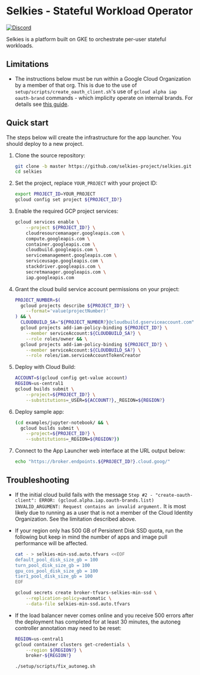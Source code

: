 # Selkies - Stateful Workload Operator

[![Discord](https://img.shields.io/discord/798699922223398942?logo=discord)](https://discord.gg/wDNGDeSW5F)

Selkies is a platform built on GKE to orchestrate per-user stateful workloads.

## Limitations

* The instructions below must be run within a Google Cloud Organization by a member of that org. This is due to the use of  `setup/scripts/create_oauth_client.sh`'s use of `gcloud alpha iap oauth-brand` commands - which implicity operate on internal brands. For details see [this guide](https://cloud.google.com/iap/docs/programmatic-oauth-clients).

## Quick start

The steps below will create the infrastructure for the app launcher. You should deploy to a new project.

1. Clone the source repository:

    ```bash
    git clone -b master https://github.com/selkies-project/selkies.git
    cd selkies
    ```

1. Set the project, replace `YOUR_PROJECT` with your project ID:

    ```bash
    export PROJECT_ID=YOUR_PROJECT
    gcloud config set project ${PROJECT_ID?}
    ```

1. Enable the required GCP project services:

    ```bash
    gcloud services enable \
        --project ${PROJECT_ID?} \
        cloudresourcemanager.googleapis.com \
        compute.googleapis.com \
        container.googleapis.com \
        cloudbuild.googleapis.com \
        servicemanagement.googleapis.com \
        serviceusage.googleapis.com \
        stackdriver.googleapis.com \
        secretmanager.googleapis.com \
        iap.googleapis.com
    ```

1. Grant the cloud build service account permissions on your project:

    ```bash
    PROJECT_NUMBER=$(
      gcloud projects describe ${PROJECT_ID?} \
        --format='value(projectNumber)'
    ) && \
      CLOUDBUILD_SA="${PROJECT_NUMBER?}@cloudbuild.gserviceaccount.com" && \
      gcloud projects add-iam-policy-binding ${PROJECT_ID?} \
        --member serviceAccount:${CLOUDBUILD_SA?} \
        --role roles/owner && \
      gcloud projects add-iam-policy-binding ${PROJECT_ID?} \
        --member serviceAccount:${CLOUDBUILD_SA?} \
        --role roles/iam.serviceAccountTokenCreator
    ```

1. Deploy with Cloud Build:

    ```bash
    ACCOUNT=$(gcloud config get-value account)
    REGION=us-central1
    gcloud builds submit \
        --project=${PROJECT_ID?} \
        --substitutions=_USER=${ACCOUNT?},_REGION=${REGION?}
    ```

1. Deploy sample app:

    ```bash
    (cd examples/jupyter-notebook/ && \
      gcloud builds submit \
        --project=${PROJECT_ID?} \
        --substitutions=_REGION=${REGION?})
    ```

1. Connect to the App Launcher web interface at the URL output below:

    ```bash
    echo "https://broker.endpoints.${PROJECT_ID?}.cloud.goog/"
    ```

## Troubleshooting

* If the initial cloud build fails with the message `Step #2 - "create-oauth-client": ERROR: (gcloud.alpha.iap.oauth-brands.list) INVALID_ARGUMENT: Request contains an invalid argument.` It is most likely due to running as a user that is not a member of the Cloud Identity Organization. See the limitation described above.

* If your region only has 500 GB of Persistent Disk SSD quota, run the following but keep in mind the number of apps and image pull performance will be affected.

    ```bash
    cat - > selkies-min-ssd.auto.tfvars <<EOF
    default_pool_disk_size_gb = 100
    turn_pool_disk_size_gb = 100
    gpu_cos_pool_disk_size_gb = 100
    tier1_pool_disk_size_gb = 100
    EOF
    ```

    ```bash
    gcloud secrets create broker-tfvars-selkies-min-ssd \
        --replication-policy=automatic \
        --data-file selkies-min-ssd.auto.tfvars
    ```

* If the load balancer never comes online and you receive 500 errors after the deployment has completed for at least 30 minutes, the autoneg controller annotation may need to be reset:

    ```bash
    REGION=us-central1
    gcloud container clusters get-credentials \
        --region ${REGION?} \
        broker-${REGION?}
    ```

    ```bash
    ./setup/scripts/fix_autoneg.sh
    ```
